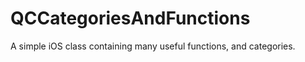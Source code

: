 QCCategoriesAndFunctions
========================

A simple iOS class containing many useful functions, and categories.